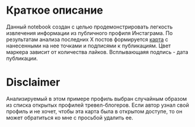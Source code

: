# Краткое описание
Данный notebook создан с целью продемонстрировать легкость извлечения информации из публичного профиля Инстаграма.
По результатам анализа последних Х постов формируется [карта](map.html) с нанесенными на нее точками и подписями к публикациям. Цвет маркера зависит от количества лайков. Всплывающаяя подпись - дата публикации.

# Disclaimer
Анализируемый в этом примере профиль выбран случайным образом из списка открытых профилей тревел-блогеров. 
Если автор узнал свой профиль и не хочет, чтобы эта карта была в открытом доступе, то он может обратиться ко мне с просьбой удалить ее.
